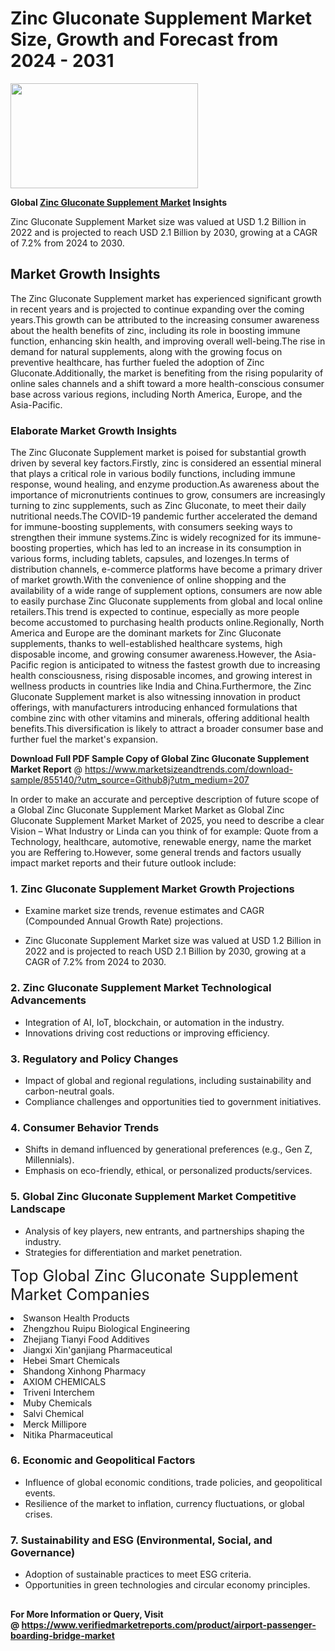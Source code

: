 <H1>Zinc Gluconate Supplement Market Size, Growth and Forecast from 2024 - 2031</H1><img class="aligncenter size-medium wp-image-584254" src="https://thirdeyenews.in/wp-content/uploads/2024/09/Global-Market-Research-300x168.jpeg" alt="" width="300" height="168" /><p><strong>Global&nbsp;<a href="https://www.marketsizeandtrends.com/download-sample/855140/?utm_source=Github8j?utm_medium=207">Zinc Gluconate Supplement Market</a> Insights</strong></p><p>Zinc Gluconate Supplement Market size was valued at USD 1.2 Billion in 2022 and is projected to reach USD 2.1 Billion by 2030, growing at a CAGR of 7.2% from 2024 to 2030.</p><p><h2>Market Growth Insights</h2> The Zinc Gluconate Supplement market has experienced significant growth in recent years and is projected to continue expanding over the coming years.This growth can be attributed to the increasing consumer awareness about the health benefits of zinc, including its role in boosting immune function, enhancing skin health, and improving overall well-being.The rise in demand for natural supplements, along with the growing focus on preventive healthcare, has further fueled the adoption of Zinc Gluconate.Additionally, the market is benefiting from the rising popularity of online sales channels and a shift toward a more health-conscious consumer base across various regions, including North America, Europe, and the Asia-Pacific. <h3>Elaborate Market Growth Insights</h3> The Zinc Gluconate Supplement market is poised for substantial growth driven by several key factors.Firstly, zinc is considered an essential mineral that plays a critical role in various bodily functions, including immune response, wound healing, and enzyme production.As awareness about the importance of micronutrients continues to grow, consumers are increasingly turning to zinc supplements, such as Zinc Gluconate, to meet their daily nutritional needs.The COVID-19 pandemic further accelerated the demand for immune-boosting supplements, with consumers seeking ways to strengthen their immune systems.Zinc is widely recognized for its immune-boosting properties, which has led to an increase in its consumption in various forms, including tablets, capsules, and lozenges.In terms of distribution channels, e-commerce platforms have become a primary driver of market growth.With the convenience of online shopping and the availability of a wide range of supplement options, consumers are now able to easily purchase Zinc Gluconate supplements from global and local online retailers.This trend is expected to continue, especially as more people become accustomed to purchasing health products online.Regionally, North America and Europe are the dominant markets for Zinc Gluconate supplements, thanks to well-established healthcare systems, high disposable income, and growing consumer awareness.However, the Asia-Pacific region is anticipated to witness the fastest growth due to increasing health consciousness, rising disposable incomes, and growing interest in wellness products in countries like India and China.Furthermore, the Zinc Gluconate Supplement market is also witnessing innovation in product offerings, with manufacturers introducing enhanced formulations that combine zinc with other vitamins and minerals, offering additional health benefits.This diversification is likely to attract a broader consumer base and further fuel the market's expansion.</p><p><span class=""><strong>Download Full PDF Sample Copy of Global Zinc Gluconate Supplement Market Report</strong> @ <a href="https://www.marketsizeandtrends.com/download-sample/855140/?utm_source=Github8j?utm_medium=207" target="_blank">https://www.marketsizeandtrends.com/download-sample/855140/?utm_source=Github8j?utm_medium=207</a></span></p><p>In order to make an accurate and perceptive description of future scope of a Global&nbsp;Zinc Gluconate Supplement Market Market as Global&nbsp;Zinc Gluconate Supplement Market Market of 2025, you need to describe a clear Vision &ndash; What Industry or Linda can you think of for example: Quote from a Technology, healthcare, automotive, renewable energy, name the market you are Reffering to.However, some general trends and factors usually impact market reports and their future outlook include:</p><h3>1.&nbsp;<strong>Zinc Gluconate Supplement Market Growth Projections</strong></h3><ul><li>Examine market size trends, revenue estimates and CAGR (Compounded Annual Growth Rate) projections.</li><li><p>Zinc Gluconate Supplement Market size was valued at USD 1.2 Billion in 2022 and is projected to reach USD 2.1 Billion by 2030, growing at a CAGR of 7.2% from 2024 to 2030.</p></li></ul><h3>2.&nbsp;<strong>Zinc Gluconate Supplement Market Technological Advancements</strong></h3><ul><li>Integration of AI, IoT, blockchain, or automation in the industry.</li><li>Innovations driving cost reductions or improving efficiency.</li></ul><h3>3.&nbsp;<strong>Regulatory and Policy Changes</strong></h3><ul><li>Impact of global and regional regulations, including sustainability and carbon-neutral goals.</li><li>Compliance challenges and opportunities tied to government initiatives.</li></ul><h3>4.&nbsp;<strong>Consumer Behavior Trends</strong></h3><ul><li>Shifts in demand influenced by generational preferences (e.g., Gen Z, Millennials).</li><li>Emphasis on eco-friendly, ethical, or personalized products/services.</li></ul><h3>5.&nbsp;<strong>Global Zinc Gluconate Supplement Market Competitive Landscape</strong></h3><ul><li>Analysis of key players, new entrants, and partnerships shaping the industry.</li><li>Strategies for differentiation and market penetration.</li></ul><p data-pm-slice="1 1 []"><span style="color: inherit; font-family: inherit; font-size: 25px;">Top Global Zinc Gluconate Supplement Market Companies</span></p><div class="" data-test-id=""><p><li>Swanson Health Products</li><li> Zhengzhou Ruipu Biological Engineering</li><li> Zhejiang Tianyi Food Additives</li><li> Jiangxi Xin'ganjiang Pharmaceutical</li><li> Hebei Smart Chemicals</li><li> Shandong Xinhong Pharmacy</li><li> AXIOM CHEMICALS</li><li> Triveni Interchem</li><li> Muby Chemicals</li><li> Salvi Chemical</li><li> Merck Millipore</li><li> Nitika Pharmaceutical</li></p></div><h3>6.&nbsp;<strong>Economic and Geopolitical Factors</strong></h3><ul><li>Influence of global economic conditions, trade policies, and geopolitical events.</li><li>Resilience of the market to inflation, currency fluctuations, or global crises.</li></ul><h3>7.&nbsp;<strong>Sustainability and ESG (Environmental, Social, and Governance)</strong></h3><ul><li>Adoption of sustainable practices to meet ESG criteria.</li><li>Opportunities in green technologies and circular economy principles.</li></ul><h2><strong style="font-size: 14px;">For More Information or Query, Visit @&nbsp;</strong><a style="background-color: #ffffff; font-size: 14px;" href="https://www.marketsizeandtrends.com/report/zinc-gluconate-supplement-market/" target="_blank">https://www.verifiedmarketreports.com/product/airport-passenger-boarding-bridge-market</a></h2>